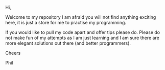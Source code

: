 Hi,

Welcome to my repository I am afraid you will not find anything exciting here, it is just a store for me to practise my programming.

If you would like to pull my code apart and offer tips please do. Please do not make fun of my attempts as I am just learning and I am sure there are more elegant solutions out there (and better programmers).


Cheers


Phil
